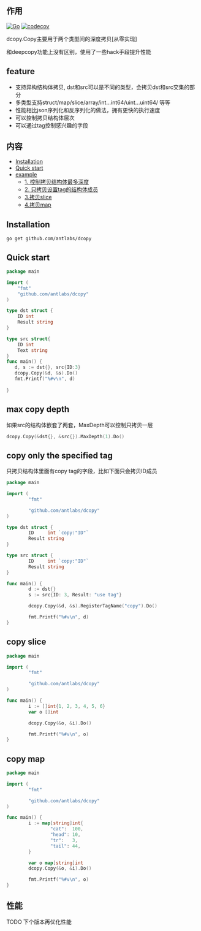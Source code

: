 ## 作用
[![Go](https://github.com/antlabs/dcopy/workflows/Go/badge.svg)](https://github.com/antlabs/dcopy/actions)
[![codecov](https://codecov.io/gh/antlabs/dcopy/branch/master/graph/badge.svg)](https://codecov.io/gh/antlabs/dcopy)

dcopy.Copy主要用于两个类型间的深度拷贝[从零实现]

和deepcopy功能上没有区别，使用了一些hack手段提升性能


## feature
* 支持异构结构体拷贝, dst和src可以是不同的类型，会拷贝dst和src交集的部分
* 多类型支持struct/map/slice/array/int...int64/uint...uint64/ 等等
* 性能相比json序列化和反序列化的做法，拥有更快的执行速度
* 可以控制拷贝结构体层次
* 可以通过tag控制感兴趣的字段

## 内容
- [Installation](#Installation)
- [Quick start](#quick-start)
- [example](#example)
    - [1. 控制拷贝结构体最多深度](#max-copy-depth)
    - [2. 只拷贝设置tag的结构体成员](#copy-only-the-specified-tag)
    - [3.拷贝slice](#copy-slice)
    - [4.拷贝map](#copy-map)

## Installation
```
go get github.com/antlabs/dcopy
```

## Quick start
```go
package main

import (
    "fmt"
    "github.com/antlabs/dcopy"
)

type dst struct {
    ID int
    Result string
}

type src struct{
    ID int
    Text string
}
func main() {
   d, s := dst{}, src{ID:3}
   dcopy.Copy(&d, &s).Do()
   fmt.Printf("%#v\n", d)
   
}

```

## max copy depth
如果src的结构体嵌套了两套，MaxDepth可以控制只拷贝一层
```go
dcopy.Copy(&dst{}, &src{}).MaxDepth(1).Do()
```

## copy only the specified   tag
只拷贝结构体里面有copy tag的字段，比如下面只会拷贝ID成员
```go
package main

import (
        "fmt"

        "github.com/antlabs/dcopy"
)

type dst struct {
        ID     int `copy:"ID"`
        Result string
}

type src struct {
        ID     int `copy:"ID"`
        Result string
}

func main() {
        d := dst{}
        s := src{ID: 3, Result: "use tag"}

        dcopy.Copy(&d, &s).RegisterTagName("copy").Do()

        fmt.Printf("%#v\n", d)
}

```
## copy slice
```go
package main

import (
        "fmt"

        "github.com/antlabs/dcopy"
)

func main() {
        i := []int{1, 2, 3, 4, 5, 6}
        var o []int

        dcopy.Copy(&o, &i).Do()

        fmt.Printf("%#v\n", o)
}

```

## copy map
```go
package main

import (
        "fmt"

        "github.com/antlabs/dcopy"
)

func main() {
        i := map[string]int{
                "cat":  100,
                "head": 10,
                "tr":   3,
                "tail": 44,
        }

        var o map[string]int
        dcopy.Copy(&o, &i).Do()

        fmt.Printf("%#v\n", o)
}

```
## 性能
TODO 下个版本再优化性能

